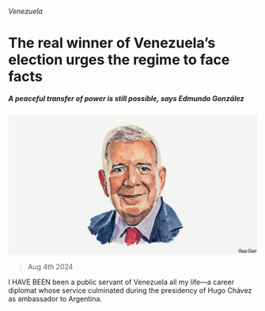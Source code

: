 ###### Venezuela

# The real winner of Venezuela’s election urges the regime to face facts 

##### A peaceful transfer of power is still possible, says Edmundo González 

![image](images/20240806_BID002.jpg) 

> Aug 4th 2024 

I HAVE BEEN been a public servant of Venezuela all my life—a career diplomat whose service culminated during the presidency of Hugo Chávez as ambassador to Argentina.

